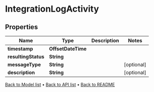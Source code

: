 

# IntegrationLogActivity


## Properties

| Name | Type | Description | Notes |
|------------ | ------------- | ------------- | -------------|
|**timestamp** | **OffsetDateTime** |  |  |
|**resultingStatus** | **String** |  |  |
|**messageType** | **String** |  |  [optional] |
|**description** | **String** |  |  [optional] |



[Back to Model list](../README.md#documentation-for-models) &#8226; [Back to API list](../README.md#documentation-for-api-endpoints) &#8226; [Back to README](../README.md)


